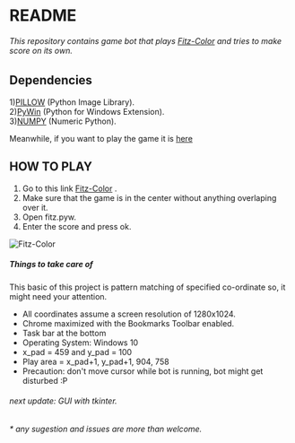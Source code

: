 # README

###### This repository contains game bot that plays [Fitz-Color](https://play.famobi.com/fitz-color) and tries to make score on its own.


Dependencies
---
1)[PILLOW](https://pypi.python.org/pypi/Pillow)  (Python Image Library).  
2)[PyWin](https://sourceforge.net/projects/pywin32/)  (Python for Windows Extension).   
3)[NUMPY](http://www.scipy.org/scipylib/download.html)  (Numeric Python).

Meanwhile, if you want to play the game it is [here](https://play.famobi.com/fitz-color) 

HOW TO PLAY
---
1) Go to this link [Fitz-Color](https://play.famobi.com/fitz-color) .    
2) Make sure that the game is in the center without anything overlaping over it.  
3) Open fitz.pyw.    
4) Enter the score and press ok.  

![Fitz-Color](http://i.imgur.com/ZhK0nwv.gif)  


##### Things to take care of 
This basic of this project is pattern matching of specified co-ordinate so, it might need your attention. 
- All coordinates assume a screen resolution of 1280x1024.
- Chrome maximized with the Bookmarks Toolbar enabled.
- Task bar at the bottom
- Operating System: Windows 10
- x_pad = 459 and y_pad = 100
- Play area =  x_pad+1, y_pad+1, 904, 758
- Precaution: don't move cursor while bot is running,
bot might get disturbed :P

###### next update: GUI with tkinter.  

###### * any sugestion and issues are more than welcome.

